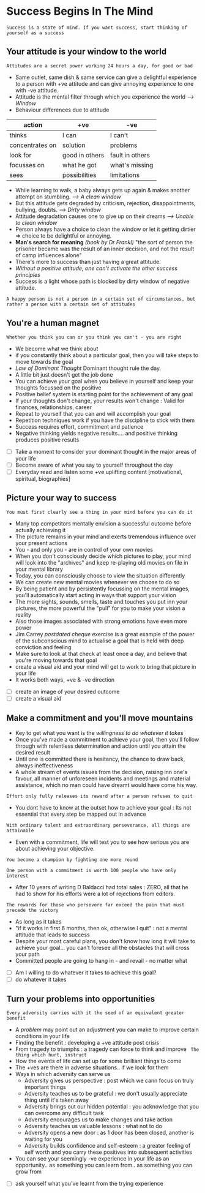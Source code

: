 # Success Begins In The Mind
`Success is a state of mind. If you want success, start thinking of yourself as a success`

## Your attitude is your window to the world
`Attitudes are a secret power working 24 hours a day, for good or bad`
- Same outlet, same dish & same service can give a delightful experience to a person with +ve attitude and can give annoying experience to one with -ve attitude.
- Attitude is the mental filter through which you experience the world *--> Window*
- Behaviour differences due to attitude
 
 action | +ve | -ve
 --- | --- | ---
 thinks | I can | I can't
 concentrates on | solution | problems
 look for | good in others| fault in others
 focusses on | what he got | what's missing
 sees | possibilities | limitations
- While learning to walk, a baby always gets up again & makes another attempt on stumbling. *--> A clean window*
- But this attitude gets degraded by criticism, rejection, disappointments, bullying, doubts. *--> Dirty window*
- Attitude degradation causes one to give up on their dreams  *--> Unable to clean window*
- Person always have a choice to clean the window or let it getting dirtier => choice to be delightful or annoying.
- **Man's search for meaning** *(book by Dr Frankl)*
  "the sort of person the prisoner became was the result of an inner decision, and not the result of camp influences  alone"
- There's more to success than just having a great attitude.
- *Without a positive attitude, one can't activate the other success principles*
- Success is a light whose path is blocked by dirty window of negative attitude.

`A happy person is not a person in a certain set of circumstances, but rather a person with a certain set of attitudes`

## You're a human magnet
`Whether you think you can or you think you can't - you are right`
- We become what we think about
- if you constantly think about a particular goal, then you will take steps to move towards the goal
- *Law of Dominant Thought* Dominant thought rule the day.
- A  little bit just doesn't get the job done
- You can achieve your goal when you believe in yourself and keep your thoughts focussed on the positive
- Positive belief system is starting point for the achievement of any goal
- If your thoughts don't change, your results won't change : Valid for finances, relationships, career
- Repeat to yourself that you can and will accomplish your goal
- Repetition techniques work if you have the discipline to stick with them
- Success requires effort, commitment and patience
- Negative thinking yields negative results.... and positive thinking produces positive results
- [ ] Take a moment to consider your dominant thought in the major areas of your life
- [ ] Become aware of what you say to yourself throughout the day
- [ ] Everyday read and listen some +ve uplifting content [motivational, spiritual, biographies]

## Picture your way to success
`You must first clearly see a thing in your mind before you can do it`
- Many top competitors mentally envision a successful outcome before actually achieving it
- The picture remains in your mind and exerts tremendous influence over your present actions
- You - and only you - are in control of your own movies
- When you don't consciously decide which pictures to play, your mind will look into the "archives" and keep re-playing old movies on file in your mental library
- Today, you can consciously choose to view the situation differently
- We can create new mental movies whenever we choose to do so
- By being patient and by persistently focussing on the mental images, you'll automatically start acting in ways that support your vision
- The more sights, sounds, smells, taste and touches you put inn your pictures, the more powerful the "pull" for you to make your vision a reality
- Also those images associated with strong emotions have even more power
- Jim Carrey *postdated cheque* exercise is a great example of the power of the subconscious mind to actualise a goal that is held with deep conviction and feeling
- Make sure to look at that check at least once a day, and believe that you're moving towards that goal
- create a visual aid and your mind will get to work to bring that picture in your life
- It works both ways, +ve & -ve direction
- [ ] create an image of your desired outcome
- [ ] create a visual aid

## Make a commitment and you'll move mountains
- Key to get what you want is the *willingness to do whatever it takes*
- Once you've made a commitment to achieve your goal, then you'll follow through with relentless determination and action until you attain the desired result
- Until one is committed there is hesitancy, the chance to draw back, always ineffectiveness
- A whole stream of events issues from the decision, raising inn one's favour, all manner of unforeseen incidents and meetings and material assistance, which no man could have dreamt would have come his way.

`Effort only fully releases its reward after a person refuses to quit`
- You dont have to know at the outset how to achieve your goal : Its not essential that every step be mapped out in advance

`With ordinary talent and extraordinary perseverance, all things are attainable`
- Even with a commitment, life will test you to see how serious you are about achieving your objective.

`You become a champion by fighting one more round`

`One person with a commitment is worth 100 people who have only interest`
- After 10 years of writing D Baldacci had total sales : ZERO, all that he had to show for his efforts were a lot of rejections from editors.

`The rewards for those who persevere far exceed the pain that must precede the victory`

- As long as it takes
- "if it works in first 6 months, then ok, otherwise I quit" : not a mental attitude that leads to success
- Despite your most careful plans, you don't know how long it will take to achieve your goal... you can't foresee all the obstacles that will cross your path
- Committed people are going to hang in - and revail - no matter what

- [ ] Am I willing to do whatever it takes to achieve this goal?
- [ ] do whatever it takes

## Turn your problems into opportunities
`Every adversity carries with it the seed of an equivalent greater benefit`

- A *problem* may point out an adjustment you can make to improve certain conditions in your life
- Finding the benefit : developing a +ve attitude post crisis
- From tragedy to triumphs : a tragedy can force to think and improve
` The thing which hurt, instruct`
- How the events of life can set up for some brilliant things to come
- The +ves are there in adverse situations.. if we look for them
- Ways in which adversity can serve us
  - Adversity gives us perspective : post which we cann focus on truly important things
  - Adversity teaches us to be grateful : we don't usually appreciate thing until it's taken away
  - Adversity brings out our hidden potential : you acknowledge that you can overcome any difficult task
  - Adversity encourages us to make changes and take action
  - Adversity teaches us valuable lessons : what not to do
  - Adversity opens a new door : as 1 door has been closed, another is waiting for you
  - Adversity builds confidence and self-esteem : a greater feeling of self worth and you carry these positives into subsequent activities
- You can see your seemingly -ve experience in your life as an opportunity.. as something you can learn from.. as something you can grow from
- [ ] ask yourself what you've learnt from the trying experience
